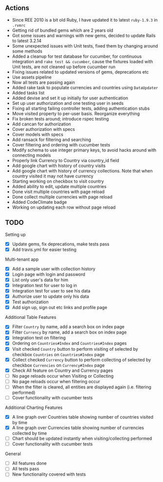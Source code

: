 Actions
-------

* Since REE 2010 is a bit old Ruby, I have updated it to latest `ruby-1.9.3` in `.rvmrc`
* Getting rid of bundled gems which are 2 years old
* Got some issues and warnings with new gems, decided to update Rails to latest 3.2.14
* Some unexpected issues with Unit tests, fixed them by changing around some methods
* Added a cleanup for test database for cucumber, for continuous integration and `rake test && cucumber`, cause the fixtures loaded with Unit tests, are not cleaned up before cucumber run
* Fixing issues related to updated versions of gems, deprecations etc
* Use assets pipeline
* Now all tests are passing again
* Added rake task to populate currencies and countries using `DataUpdater`
* Added tasks list
* Added devise and set it up initially for user authentication
* Set up user authorization and one testing user in seeds
* Fixing all starting failing controller tests, adding authentication stubs
* Move visited property to per-user basis. Reorganize everything
* Fix broken tests around; introduce rspec testing
* Add cancan for authorization
* Cover authorization with specs
* Cover models with specs
* Add ransack for filtering and searching
* Cover filtering and ordering with cucumber tests
* Modify schema to use integer primary keys, to avoid hacks around with connecting models
* Properly link Currency to Country via country_id field
* Add google chart with history of country visits
* Add google chart with history of currency collections. Note that when country visited it may not have currency
* Starting working on checkbox to visit country
* Added ability to edit, update multiple countries
* Done visit multiple countries with page reload
* Done collect multiple currencies with page reload
* Added CodeClimate badge
* Working on updating each row without page reload

TODO
----

Setting up

- [x] Update gems, fix deprecations, make tests pass
- [x] Add travis.yml for easier testing

Multi-tenant app

- [x] Add a sample user with collection history
- [x] Login page with login and password
- [x] List only user's data for him
- [x] Integration test for user to log in
- [x] Integration test for user to see his data
- [x] Authorize user to update only his data
- [x] Test authorization
- [x] Add sign up, sign out etc links and profile page

Additional Table Features

- [x] Filter `Country` by name, add a search box on index page
- [x] Filter `Currency` by name, add a search box on index page
- [x] Integration test on filtering
- [x] Ordering on `Countries#Index` and `Countries#Index` pages
- [x] Visit checked `Country` button to perform visiting of selected by checkbox `Countries` on `Countries#Index` page
- [x] Collect checked `Currency` button to perform collecting of selected by checkbox `Currencies` on `Currency#Index` page
- [x] Check All feature on Country and Currency pages
- [ ] No page reloads occur when Visiting or Collecting
- [ ] No page reloads occur when filtering occur
- [ ] When the filter is cleared, all entities are displayed again (i.e. filtering performed)
- [ ] Cover functionality with cucumber tests

Additional Charting Features

- [x] A line graph over Countries table showing number of countries visited by time
- [x] A line graph over Currencies table showing number of currencies collected by time
- [ ] Chart should be updated instantly when visiting/collecting performed
- [ ] Cover functionality with cucumber tests

General

- [ ] All features done
- [ ] All tests pass
- [ ] New functionality covered with tests
